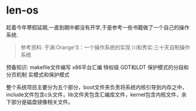 # len-os
趁着今年寒假延期,一直到期中都没有开学,于是参考一些书籍做了一个自己的操作系统.
> 参考资料:
> 于渊:Orange'S：一个操作系统的实现
> 川和秀实:三十天自制操作系统

预备知识:
makefile文件编写
x86平台汇编
特权级
GDT和LDT
保护模式的分段和分页机制
实模式和保护模式

整个系统项目主要分为五个部分，boot文件夹负责将系统内核引导到内存之中，include文件包含c头文件，lib文件夹包含汇编库文件，kernel包含内核文件，余下部分是磁盘镜像相关文件。
